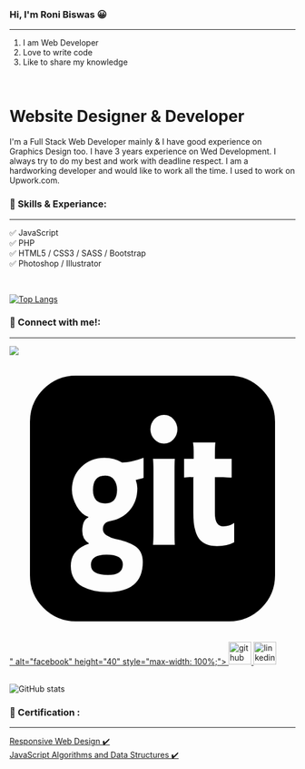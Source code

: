 ### Hi, I'm Roni Biswas 😀
<hr>

1. I am Web Developer
2. Love to write code
3. Like to share my knowledge

<br>




### <h1>Website Designer & Developer</h1>

I'm a Full Stack Web Developer mainly & I have good experience on Graphics Design too. I have 3 years experience on Wed Development. I always try to do my best and work with deadline respect. I am a hardworking developer and would like to work all the time. I used to work on Upwork.com.

### 🎯 Skills & Experiance:

<hr>

✅ JavaScript  
✅ PHP  
✅ HTML5 / CSS3 / SASS / Bootstrap  
✅ Photoshop / Illustrator  

<br>

[![Top Langs](https://github-readme-stats.vercel.app/api/top-langs/?username=roni-biswas)](https://github.com/anuraghazra/github-readme-stats)

### 💬 Connect with me!:

<hr>

<a href="https://www.facebook.com/roni.biswas.48/">
  <img src="<?xml version="1.0" ?><svg height="1792" viewBox="0 0 1792 1792" width="1792" xmlns="http://www.w3.org/2000/svg"><path d="M710 1308q0 66-93 66-107 0-107-63 0-64 98-64 102 0 102 61zm-36-466q0 85-74 85-77 0-77-84 0-90 77-90 36 0 55 25.5t19 63.5zm166-75v-125q-78 29-135 29-50-29-110-29-86 0-145 57t-59 143q0 50 29.5 102t73.5 67v3q-38 17-38 85 0 53 41 77v3q-113 37-113 139 0 45 20 78.5t54 51 72 25.5 81 8q224 0 224-188 0-67-48-99t-126-46q-27-5-51.5-20.5t-24.5-39.5q0-44 49-52 77-15 122-70t45-134q0-24-10-52 37-9 49-13zm59 419h137q-2-27-2-82v-387q0-46 2-69h-137q3 23 3 71v392q0 50-3 75zm509-16v-121q-30 21-68 21-53 0-53-82v-225h52q9 0 26.5 1t26.5 1v-117h-105q0-82 3-102h-140q4 24 4 55v47h-60v117q36-3 37-3 3 0 11 .5t12 .5v2h-2v217q0 37 2.5 64t11.5 56.5 24.5 48.5 43.5 31 66 12q64 0 108-24zm-356-706q0-36-24-63.5t-60-27.5-60.5 27-24.5 64q0 36 25 62.5t60 26.5 59.5-27 24.5-62zm612-48v960q0 119-84.5 203.5t-203.5 84.5h-960q-119 0-203.5-84.5t-84.5-203.5v-960q0-119 84.5-203.5t203.5-84.5h960q119 0 203.5 84.5t84.5 203.5z"/></svg>" alt="facebook" height="40" style="max-width: 100%;">
  </a>
  
  <a href="https://github.com/roni-biswas">
  <img src="https://camo.githubusercontent.com/bd2bd127c104ba5c98bb12c70801b075aee1f040009089510f69554300e7ff41/68747470733a2f2f696d672e736869656c64732e696f2f62616467652f4769742d4630353033323f7374796c653d666f722d7468652d6261646765266c6f676f3d676974266c6f676f436f6c6f723d7768697465" alt="github" height="40" style="max-width: 100%;">
  </a>
  
  <a href="https://www.linkedin.com/in/designdevroni/">
  <img src="https://camo.githubusercontent.com/a80d00f23720d0bc9f55481cfcd77ab79e141606829cf16ec43f8cacc7741e46/68747470733a2f2f696d672e736869656c64732e696f2f62616467652f4c696e6b6564496e2d3030373742353f7374796c653d666f722d7468652d6261646765266c6f676f3d6c696e6b6564696e266c6f676f436f6c6f723d7768697465" alt="linkedin" height="40" style="max-width: 100%;">
  </a>

<br>
<br>

![GitHub stats](https://github-readme-stats.vercel.app/api?username=roni-biswas&show_icons=true) 
  
  
### 🥇 Certification :

<hr>

<a href="https://freecodecamp.org/certification/roni-biswas/responsive-web-design">
Responsive Web Design ✔️
</a>
<br>
<a href="https://freecodecamp.org/certification/roni-biswas/javascript-algorithms-and-data-structures">
JavaScript Algorithms and Data Structures ✔️
</a>
